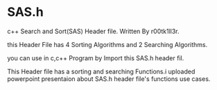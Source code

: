 # SAS.h
c++ Search and Sort(SAS) Header file.
Written By r00tk1ll3r.

this Header File has 4 Sorting Algorithms and 2 Searching Algorithms. 

you can use in c,c++ Program by Import this SAS.h header fil.

This Header file has a sorting and searching Functions.i uploaded powerpoint presentaion about SAS.h header file's functions use cases.
